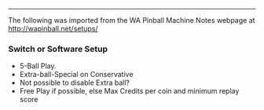 ***
The following was imported from the WA Pinball Machine Notes webpage at http://wapinball.net/setups/
### Switch or Software Setup
-   5-Ball Play.
-   Extra-ball-Special on Conservative
-   Not possible to disable Extra ball?
-   Free Play if possible, else Max Credits per coin and minimum replay score
